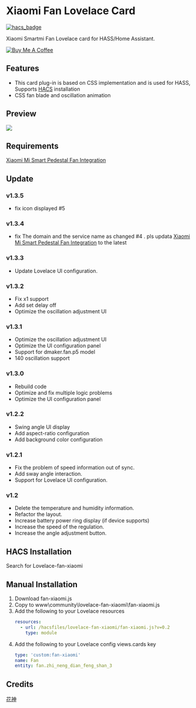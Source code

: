

# Xiaomi Fan Lovelace Card
[![hacs_badge](https://img.shields.io/badge/HACS-Default-orange.svg)](https://github.com/hacs/integration)

Xiaomi Smartmi Fan Lovelace card for HASS/Home Assistant.

<a href="https://www.buymeacoffee.com/fineemb" target="_blank"><img src="https://www.buymeacoffee.com/assets/img/custom_images/orange_img.png" alt="Buy Me A Coffee" style="height: auto !important;width: auto !important;" ></a>

## Features
+  This card plug-in is based on CSS implementation and is used for HASS, Supports [HACS](https://github.com/custom-components/hacs) installation
+  CSS fan blade and oscillation animation
## Preview
![](02.gif) 
## Requirements
  [Xiaomi Mi Smart Pedestal Fan Integration](https://github.com/syssi/xiaomi_fan)

## Update
### v1.3.5
  - fix icon displayed #5
### v1.3.4
  - fix The domain and the service name as changed #4 .
  pls updata [Xiaomi Mi Smart Pedestal Fan Integration](https://github.com/syssi/xiaomi_fan) to the latest

### v1.3.3
  - Update Lovelace UI configuration.

### v1.3.2
  - Fix x1 support
  - Add set delay off
  - Optimize the oscillation adjustment UI
### v1.3.1
  - Optimize the oscillation adjustment UI
  - Optimize the UI configuration panel
  - Support for dmaker.fan.p5 model
  - 140 oscillation support 
### v1.3.0
 - Rebuild code
 - Optimize and fix multiple logic problems
 - Optimize the UI configuration panel
### v1.2.2
 - Swing angle UI display
 - Add aspect-ratio configuration
 - Add background color configuration
### v1.2.1
 - Fix the problem of speed information out of sync.
 - Add sway angle interaction.
 - Support for Lovelace UI configuration.
### v1.2
 - Delete the temperature and humidity information.
 - Refactor the layout.
 - Increase battery power ring display (if device supports)
 - Increase the speed of the regulation.
 - Increase the angle adjustment button.
 
## HACS Installation
Search for Lovelace-fan-xiaomi
## Manual Installation
1.  Download fan-xiaomi.js 
1. Copy to www\community\lovelace-fan-xiaomi\fan-xiaomi.js
1.  Add the following to your Lovelace resources
    ``` yaml
    resources:
      - url: /hacsfiles/lovelace-fan-xiaomi/fan-xiaomi.js?v=0.2
        type: module
    ```
1.  Add the following to your Lovelace config views.cards key
    ``` yaml
    type: 'custom:fan-xiaomi'
    name: Fan
    entity: fan.zhi_neng_dian_feng_shan_3
    ```

## Credits
[花神](https://github.com/yaming116)

